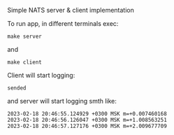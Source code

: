 Simple NATS server & client implementation

To run app, in different terminals exec:
```shell
make server
```
and
```shell
make client
```

Client will start logging:
```
sended
```

and server will start logging smth like:
```
2023-02-18 20:46:55.124929 +0300 MSK m=+0.007460168
2023-02-18 20:46:56.126047 +0300 MSK m=+1.008563251
2023-02-18 20:46:57.127176 +0300 MSK m=+2.009677709
```
